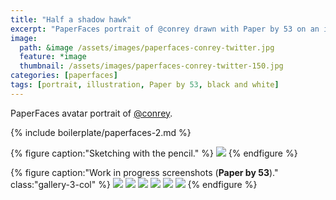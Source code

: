 ```yaml
---
title: "Half a shadow hawk"
excerpt: "PaperFaces portrait of @conrey drawn with Paper by 53 on an iPad."
image: 
  path: &image /assets/images/paperfaces-conrey-twitter.jpg 
  feature: *image
  thumbnail: /assets/images/paperfaces-conrey-twitter-150.jpg
categories: [paperfaces]
tags: [portrait, illustration, Paper by 53, black and white]
---
```


PaperFaces avatar portrait of <a href="https://twitter.com/conrey">@conrey</a>.

{% include boilerplate/paperfaces-2.md %}

{% figure caption:"Sketching with the pencil." %}
[![](/assets/images/paperfaces-conrey-process-1-750.jpg)](/assets/images/paperfaces-conrey-process-1-lg.jpg)
{% endfigure %}

{% figure caption:"Work in progress screenshots (**Paper by 53**)." class:"gallery-3-col" %}
[![](/assets/images/paperfaces-conrey-process-2-600.jpg)](/assets/images/paperfaces-conrey-process-2-lg.jpg)
[![](/assets/images/paperfaces-conrey-process-3-600.jpg)](/assets/images/paperfaces-conrey-process-3-lg.jpg)
[![](/assets/images/paperfaces-conrey-process-4-600.jpg)](/assets/images/paperfaces-conrey-process-4-lg.jpg)
[![](/assets/images/paperfaces-conrey-process-5-600.jpg)](/assets/images/paperfaces-conrey-process-5-lg.jpg)
[![](/assets/images/paperfaces-conrey-process-6-600.jpg)](/assets/images/paperfaces-conrey-process-6-lg.jpg)
[![](/assets/images/paperfaces-conrey-process-7-600.jpg)](/assets/images/paperfaces-conrey-process-7-lg.jpg)
{% endfigure %}

